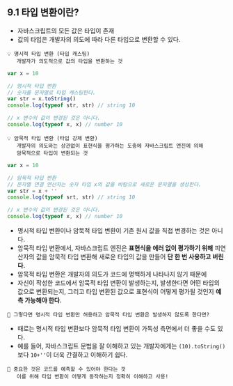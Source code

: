 ## 9.1 타입 변환이란?

- 자바스크립트의 모든 값은 타입이 존재
- 값의 타입은 개발자의 의도에 따라 다른 타입으로 변환할 수 있다.

```
💡 명시적 타입 변환 (타입 캐스팅)
   개발자가 의도적으로 값의 타입을 변환하는 것
```

```js
var x = 10

// 명시적 타입 변환
// 숫자를 문자열로 타입 캐스팅한다.
var str = x.toString()
console.log(typeof str, str) // string 10

// x 변수의 값이 변경된 것은 아니다.
console.log(typeof x, x) // number 10
```

```
💡 암묵적 타입 변환 (타입 강제 변환)
   개발자의 의도와는 상관없이 표현식을 평가하는 도중에 자바스크립트 엔진에 의해
   암묵적으로 타입이 변환되는 것
```

```js
var x = 10

// 암묵적 타입 변환
// 문자열 연결 연산자는 숫자 타입 x의 값을 바탕으로 새로운 문자열을 생성한다.
var str = x + ''
console.log(typeof srt, str) // string 10

// x 변수의 값이 변경된 것은 아니다.
console.log(typeof x, x) // number 10
```

- 명시적 타입 변환이나 암묵적 타입 변환이 기존 원시 값을 직접 변경하는 것은 아니다.
- 암묵적 타입 변환에서, 자바스크립트 엔진은 **표현식을 에러 없이 평가하기 위해** 피연산자의 값을 암묵적 타입 변환해 새로운 타입의 값을 만들어 **단 한 번 사용하고 버린다.**
- 암묵적 타입 변환은 개발자의 의도가 코드에 명백하게 나타나지 않기 때문에
- 자신이 작성한 코드에서 암묵적 타입 변환이 발생하는지, 발생한다면 어떤 타입의 값으로 변환되는지, 그리고 타입 변환된 값으로 표현식이 어떻게 평가될 것인지 **예측 가능해야 한다.**

```
🤔 그렇다면 명시적 타입 변환만 허용하고 암묵적 타입 변환은 발생하지 않도록 한다면?
```

- 때로는 명시적 타입 변환보다 암묵적 타입 변환이 가독성 측면에서 더 좋을 수도 있다.
- 예를 들어, 자바스크립트 문법을 잘 이해하고 있는 개발자에게는 `(10).toString()` 보다 `10+''`이 더욱 간결하고 이해하기 쉽다.

```
🤩 중요한 것은 코드를 예측할 수 있어야 한다는 것
   이를 위해 타입 변환이 어떻게 동작하는지 정확히 이해하고 사용!
```
